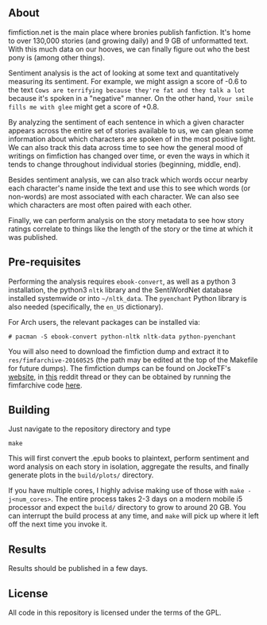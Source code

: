 About
------
fimfiction.net is the main place where bronies publish fanfiction. It's home to over 130,000 stories (and growing daily) and 9 GB of unformatted text. With this much data on our hooves, we can finally figure out who the best pony is (among other things).

Sentiment analysis is the act of looking at some text and quantitatively
measuring its sentiment.
For example, we might assign a score of -0.6 to the text
`Cows are terrifying because they're fat and they talk a lot`
because it's spoken in a "negative" manner. On the other hand,
`Your smile fills me with glee`
might get a score of +0.8.

By analyzing the sentiment of each sentence in which a given character
appears across the entire set of stories available to us, we can glean
some information about which characters are spoken of in the most positive
light. We can also track this data across time to see how the general mood
of writings on fimfiction has changed over time, or even the ways in which
it tends to change throughout individual stories (beginning, middle, end).

Besides sentiment analysis, we can also track which words occur nearby
each character's name inside the text and use this to see which words
(or non-words) are most associated with each character. We can also see
which characters are most often paired with each other.

Finally, we can perform analysis on the story metadata to see how story
ratings correlate to things like the length of the story or the time at
which it was published.



Pre-requisites
------

Performing the analysis requires `ebook-convert`, as well as a python 3
installation, the python3 `nltk` library and the SentiWordNet database
installed systemwide or into `~/nltk_data`.
The `pyenchant` Python library is also needed (specifically, the `en_US` dictionary).

For Arch users, the relevant packages can be installed via:
```
# pacman -S ebook-convert python-nltk nltk-data python-pyenchant
```

You will also need to download the fimfiction dump and extract it to `res/fimfarchive-20160525` (the path may be edited at the top of the Makefile
for future dumps).
The fimfiction dumps can be found on JockeTF's
[website](http://jocketf.se/files/fimfarchive/), in
[this](https://www.reddit.com/r/mylittlepony/comments/4l5o3p/fimfarchive_20160525_released_all_stories_on/)
reddit thread or they can be obtained by running the fimfarchive code
[here](https://github.com/JockeTF/fimfarchive).



Building
------
Just navigate to the repository directory and type
```
make
```

This will first convert the .epub books to plaintext, perform
sentiment and word analysis on each story in isolation, aggregate the
results, and finally generate plots in the `build/plots/` directory.

If you have multiple cores, I highly advise making use of those with
`make -j<num_cores>`. The entire process takes 2-3 days on a modern mobile i5 processor and expect the `build/` directory to grow to around 20 GB.
You can interrupt the build process at any time, and `make` will pick up where it left off the next time you invoke it.



Results
------

Results should be published in a few days.



License
------

All code in this repository is licensed under the terms of the GPL.
